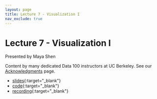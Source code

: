 ```yaml
---
layout: page
title: Lecture 7 - Visualization I
nav_exclude: true
---
```


# Lecture 7 - Visualization I

Presented by Maya Shen

Content by many dedicated Data 100 instructors at UC Berkeley. See our [Acknowledgments](../../acks) page.

- [slides](https://docs.google.com/presentation/d/1AYeUCVi-oRdDKu-earUFVB_1m1xJwivrAvb03YKdbTE/edit?usp=sharing){:target="_blank"}
- [code](https://data100.datahub.berkeley.edu/hub/user-redirect/git-pull?repo=https%3A%2F%2Fgithub.com%2FDS-100%2Fsu24-materials&urlpath=lab%2Ftree%2Fsu24-materials%2Flecture%2Flec07%2Flec07-su24.ipynb&branch=main){:target="_blank"}
- [recording](https://bcourses.berkeley.edu/courses/1535115/external_tools/90481){:target="_blank"}